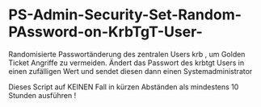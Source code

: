 # PS-Admin-Security-Set-Random-PAssword-on-KrbTgT-User-
Randomisierte Passwortänderung des zentralen Users krb , um Golden Ticket Angriffe zu vermeiden.
Ändert das Passwort des krbtgt Users in einen zufälligen Wert und sendet diesen dann einen Systemadministrator

Dieses Script auf KEINEN Fall in kürzen Abständen als mindestens 10 Stunden ausführen !
